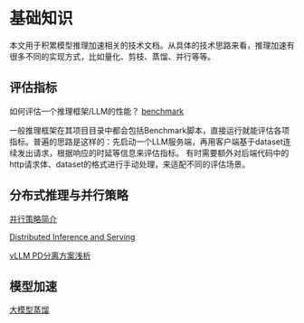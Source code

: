 # 基础知识

本文用于积累模型推理加速相关的技术文档。从具体的技术思路来看，推理加速有很多不同的实现方式，比如量化、剪枝、蒸馏、并行等等。

## 评估指标

如何评估一个推理框架/LLM的性能？
[benchmark](./评测指标.md)

一般推理框架在其项目目录中都会包括Benchmark脚本，直接运行就能评估各项指标。普遍的思路是这样的：先启动一个LLM服务端，再用客户端基于dataset连续发出请求，根据响应的时延等信息来评估指标。
有时需要额外对后端代码中的http请求体、dataset的格式进行手动处理，来适配不同的评估场景。

## 分布式推理与并行策略

[并行策略简介](./concurrency_intro.md)

[Distributed Inference and Serving](https://docs.vllm.ai/en/latest/serving/distributed_serving.html#running-vllm-on-multiple-nodes)

[vLLM PD分离方案浅析](https://zhuanlan.zhihu.com/p/1889243870430201414)

## 模型加速

[大模型蒸馏](https://www.zhihu.com/question/625415893/answer/3243565375)
